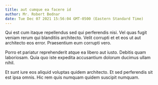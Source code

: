 ```yaml
---
title: aut cumque ea facere id
author: Mr. Robert Bednar
date: Tue Dec 07 2021 15:56:04 GMT-0500 (Eastern Standard Time)
---
```

Qui est cum itaque repellendus sed qui perferendis nisi. Vel quas fugit veniam rerum qui blanditiis architecto. Velit corrupti et et eos ut aut architecto eos error. Praesentium eum corrupti vero.

 Porro et pariatur reprehenderit atque ea libero aut iusto. Debitis quam laboriosam. Quia quo iste expedita accusantium dolorum ducimus ullam nihil.

 Et sunt iure eos aliquid voluptas quidem architecto. Et sed perferendis sit est ipsa omnis. Hic rem quis numquam quidem suscipit numquam.